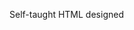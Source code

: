 Self-taught HTML designed
              
 
 
 
      
 
 
                                                                                                                                            